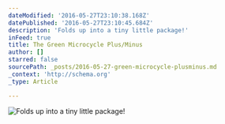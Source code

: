 ```yaml
---
dateModified: '2016-05-27T23:10:38.168Z'
datePublished: '2016-05-27T23:10:45.684Z'
description: 'Folds up into a tiny little package!'
inFeed: true
title: The Green Microcycle Plus/Minus
author: []
starred: false
sourcePath: _posts/2016-05-27-green-microcycle-plusminus.md
_context: 'http://schema.org'
_type: Article

---
```

![Folds up into a tiny little package!](https://the-grid-user-content.s3-us-west-2.amazonaws.com/d3d77a2d-008d-4789-9869-ef6055a4fb88.jpg)